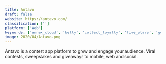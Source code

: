 ```yaml
---
title: Antavo
draft: false 
website: https://antavo.com/
classification: ['']
platform: ['Web']
keywords: ['annex_cloud', 'belly', 'collect_loyalty', 'five_stars', 'goody', 'loyaltylion', 'medallia', 'nicejob', 'perkville', 'pobuca_loyalty', 'qualtrics_research_core', 'repeatrewards', 'retently', 'tapmango', 'bloyal', 'ivend_retail']
image: 2020/04/Antavo.png
---
```

Antavo is a contest app platform to grow and engage your audience. Viral contests, sweepstakes and giveaways to mobile, web and social.